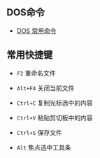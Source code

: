## DOS命令
 * [DOS 常用命令](https://github.com/WenzelLin/knowledge-base/blob/master/Windows/DOS.md)

## 常用快捷键

  * `F2` 重命名文件

  * `Alt+F4` 关闭当前文件
  
  * `Ctrl+C` 复制光标选中的内容
  
  * `Ctrl+V` 粘贴剪切板中的内容
  
  * `Ctrl+S` 保存文件
  
  * `Alt` 焦点选中工具条
